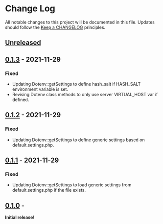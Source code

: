 # Change Log
All notable changes to this project will be documented in this file.
Updates should follow the [Keep a CHANGELOG](https://keepachangelog.com/) principles.

## [Unreleased][unreleased]

## [0.1.3] - 2021-11-29

### Fixed

- Updating Dotenv::getSettings to define hash_salt if HASH_SALT environment variable is set.
- Revising Dotenv class methods to only use server VIRTUAL_HOST var if defined.

## [0.1.2] - 2021-11-29

### Fixed

- Updating Dotenv::getSettings to define generic settings based on default.settings.php.

## [0.1.1] - 2021-11-29

### Fixed

- Updating Dotenv::getSettings to load generic settings from default.settings.php if the file exists.

## [0.1.0] -

**Initial release!**

[unreleased]: https://github.com/unleashedtech/dotenv-drupal/compare/0.1.3...main
[0.1.3]: https://github.com/unleashedtech/dotenv-drupal/releases/tag/v0.1.3
[0.1.2]: https://github.com/unleashedtech/dotenv-drupal/releases/tag/v0.1.2
[0.1.1]: https://github.com/unleashedtech/dotenv-drupal/releases/tag/v0.1.1
[0.1.0]: https://github.com/unleashedtech/dotenv-drupal/releases/tag/v0.1.0
